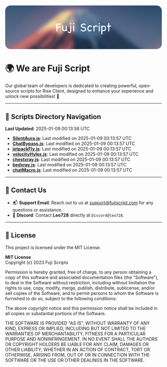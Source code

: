 ![Banner](.github/b.webp)

# 🌍 **We are Fuji Script**

Our global team of developers is dedicated to creating powerful, open-source scripts for Rise Client, designed to enhance your experience and unlock new possibilities! 🌟

---
<!-- SCRIPTS_NAVIGATION_START -->
## 📂 **Scripts Directory Navigation**

**Last Updated**: 2025-01-09 00:13:58 UTC

- **[SilentAura.js](scripts/SilentAura.js)**: Last modified on 2025-01-09 00:13:57 UTC
- **[ChatBypass.js](scripts/ChatBypass.js)**: Last modified on 2025-01-09 00:13:57 UTC
- **[jetpackFly.js](scripts/jetpackFly.js)**: Last modified on 2025-01-09 00:13:57 UTC
- **[velocityHylex.js](scripts/velocityHylex.js)**: Last modified on 2025-01-09 00:13:57 UTC
- **[chestxray.js](scripts/chestxray.js)**: Last modified on 2025-01-09 00:13:57 UTC
- **[bedxray.js](scripts/bedxray.js)**: Last modified on 2025-01-09 00:13:57 UTC
- **[chatMacro.js](scripts/chatMacro.js)**: Last modified on 2025-01-09 00:13:57 UTC

<!-- SCRIPTS_NAVIGATION_END -->

---

## 💬 **Contact Us**  
- 📬 **Support Email**: Reach out to us at [support@fujiscript.com](mailto:support@fujiscript.com) for any questions or assistance.  
- 💬 **Discord**: Contact **Leo728** directly at `Discord@leo728`.

---

## 📜 **License**

This project is licensed under the MIT License.  

**MIT License**  
Copyright (c) 2023 Fuji Scripts  

Permission is hereby granted, free of charge, to any person obtaining a copy of this software and associated documentation files (the "Software"), to deal in the Software without restriction, including without limitation the rights to use, copy, modify, merge, publish, distribute, sublicense, and/or sell copies of the Software, and to permit persons to whom the Software is furnished to do so, subject to the following conditions:  

The above copyright notice and this permission notice shall be included in all copies or substantial portions of the Software.  

THE SOFTWARE IS PROVIDED "AS IS", WITHOUT WARRANTY OF ANY KIND, EXPRESS OR IMPLIED, INCLUDING BUT NOT LIMITED TO THE WARRANTIES OF MERCHANTABILITY, FITNESS FOR A PARTICULAR PURPOSE AND NONINFRINGEMENT. IN NO EVENT SHALL THE AUTHORS OR COPYRIGHT HOLDERS BE LIABLE FOR ANY CLAIM, DAMAGES OR OTHER LIABILITY, WHETHER IN AN ACTION OF CONTRACT, TORT OR OTHERWISE, ARISING FROM, OUT OF OR IN CONNECTION WITH THE SOFTWARE OR THE USE OR OTHER DEALINGS IN THE SOFTWARE.  
